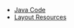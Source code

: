  - [Java Code](./app/src/main/java/com/example/pckosek/customviews_11) <br>
 - [Layout Resources](./app/src/main/res/layout)